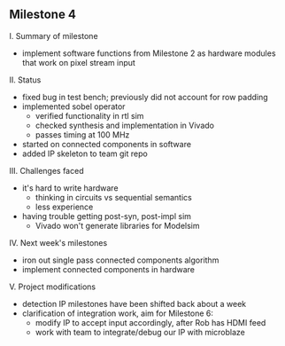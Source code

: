 Milestone 4
-----------

I. Summary of milestone

- implement software functions from Milestone 2 as hardware modules that work on pixel stream input

II. Status

- fixed bug in test bench; previously did not account for row padding
- implemented sobel operator
	- verified functionality in rtl sim 
	- checked synthesis and implementation in Vivado
	- passes timing at 100 MHz
- started on connected components in software
- added IP skeleton to team git repo

III. Challenges faced

- it's hard to write hardware
	- thinking in circuits vs sequential semantics
	- less experience
- having trouble getting post-syn, post-impl sim
	- Vivado won't generate libraries for Modelsim

IV. Next week's milestones

- iron out single pass connected components algorithm
- implement connected components in hardware

V. Project modifications

- detection IP milestones have been shifted back about a week
- clarification of integration work, aim for Milestone 6:
	- modify IP to accept input accordingly, after Rob has HDMI feed
	- work with team to integrate/debug our IP with microblaze
